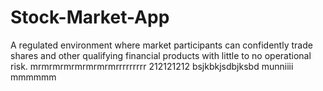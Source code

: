 # Stock-Market-App
A regulated environment where market participants can confidently trade shares and other qualifying financial products with little to no operational risk.
mrmrmrmrmrmrmrmrrrrrrrrr
212121212
bsjkbkjsdbjksbd
munniiii
mmmmmm












